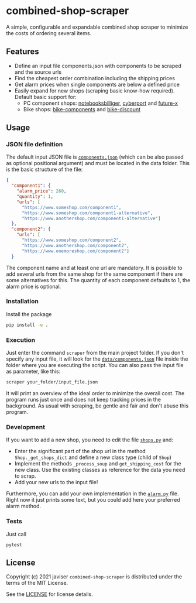 # combined-shop-scraper
A simple, configurable and expandable combined shop scraper to minimize the costs of ordering several items.
## Features
- Define an input file components.json with components to be scraped and the source urls
- Find the cheapest order combination including the shipping prices
- Get alarm prices when single components are below a defined price
- Easily expand for new shops (scraping basic know-how required). Default basic support for:
  - PC component shops: [notebooksbilliger](https://www.notebooksbilliger.de/), [cyberport](https://www.cyberport.de/) and [future-x](https://www.future-x.de/)
  - Bike shops: [bike-components](https://www.bike-components.de) and [bike-discount](https://www.bike-discount.de)
## Usage
### JSON file definition
The default input JSON file is [`components.json`](data/components.json) (which can be also passed as optional positional argument) and must be located in the data folder. This is the basic structure of the file:
```json
{
  "component1": {
    "alarm_price": 260,
    "quantity": 1,
    "urls": [
      "https://www.someshop.com/component1",
      "https://www.someshop.com/component1-alternative",
      "https://www.anothershop.com/component1-alternative"]
  },
  "component2": {
    "urls": [
      "https://www.someshop.com/component2",
      "https://www.anothershop.com/component2",
      "https://www.onemoreshop.com/component2"]
  }
```
The component name and at least one url are mandatory. It is possible to add several urls from the same shop for the same component if there are some alternatives for this. The quantity of each component defaults to 1, the alarm price is optional.
### Installation
Install the package
```sh
pip install -e .
```
### Execution
Just enter the command `scraper` from the main project folder. If you don't specify any input file, it will look for the [`data/components.json`](data/components.json) file inside the folder where you are executing the script. You can also pass the input file as parameter, like this:
```sh
scraper your_folder/input_file.json
```
It will print an overview of the ideal order to minimize the overall cost. The program runs just once and does not keep tracking prices in the background. As usual with scraping, be gentle and fair and don't abuse this program. 
### Development
If you want to add a new shop, you need to edit the file [`shops.py`](scraper/shops.py) and:
- Enter the significant part of the shop url in the method `Shop._get_shops_dict` and define a new class type (child of `Shop`)
- Implement the methods `_process_soup` and `get_shipping_cost` for the new class. Use the existing classes as reference for the data you need to scrap.
- Add your new urls to the input file!

Furthermore, you can add your own implementation in the [`alarm.py`](scraper/alarm.py) file. Right now it just prints some text, but you could add here your preferred alarm method.
### Tests
Just call
```
pytest
```
## License
Copyright (c) 2021 javiser
`combined-shop-scraper` is distributed under the terms of the MIT License.

See the [LICENSE](LICENSE) for license details.
